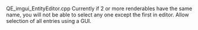 QE_imgui_EntityEditor.cpp
Currently if 2 or more renderables have the same name, you will not be able to select any one except the first in editor. Allow selection of all entries using a GUI.